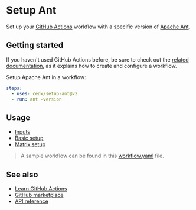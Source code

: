# Setup Ant
Set up your [GitHub Actions](https://docs.github.com/en/actions) workflow 
with a specific version of [Apache Ant](https://ant.apache.org).

## Getting started
If you haven't used GitHub Actions before, be sure to check out the [related documentation](https://docs.github.com/en/actions/quickstart), 
as it explains how to create and configure a workflow.

Setup Apache Ant in a workflow:

```yaml
steps:
  - uses: cedx/setup-ant@v2
  - run: ant -version
```

## Usage
- [Inputs](usage/inputs.md)
- [Basic setup](usage/basic-setup.md)
- [Matrix setup](usage/matrix-setup.md)

> A sample workflow can be found in this [workflow.yaml](https://github.com/cedx/setup-ant/blob/main/example/workflow.yaml) file.

## See also
- [Learn GitHub Actions](https://docs.github.com/en/actions/learn-github-actions)
- [GitHub marketplace](https://github.com/marketplace/actions/setup-ant)
- [API reference](api/)
